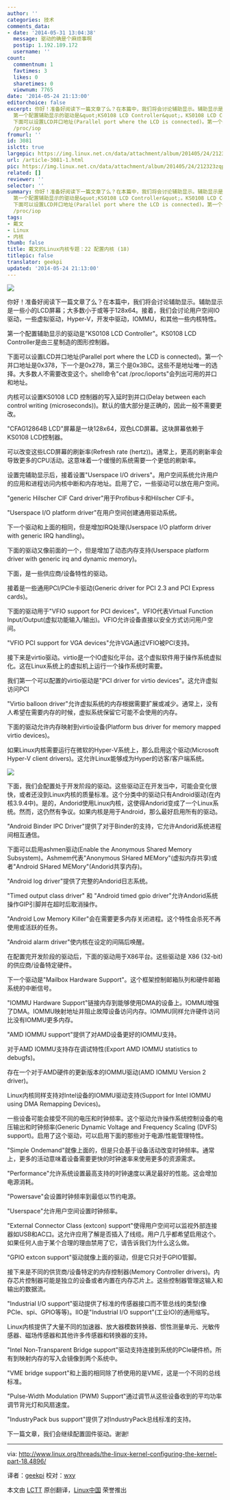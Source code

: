 ```yaml
---
author: ''
categories: 技术
comments_data:
- date: '2014-05-31 13:04:38'
  message: 驱动的确是个麻烦事啊
  postip: 1.192.189.172
  username: ''
count:
  commentnum: 1
  favtimes: 3
  likes: 0
  sharetimes: 0
  viewnum: 7765
date: '2014-05-24 21:13:00'
editorchoice: false
excerpt: 你好！准备好阅读下一篇文章了么？在本篇中，我们将会讨论辅助显示。辅助显示是一些小的LCD屏幕；大多数小于或等于128x64。接着，我们会讨论用户空间IO驱动，一些虚拟驱动，Hyper-V，开发中驱动，IOMMU，和其他一些内核特性。
  第一个配置辅助显示的驱动是&quot;KS0108 LCD Controller&quot;。KS0108 LCD Controller是由三星制造的图形控制器。
  下面可以设置LCD并口地址(Parallel port where the LCD is connected)。第一个并口地址是0x378，下一个是0x278，第三个是0x3BC。这些不是地址唯一的选择。大多数人不需要改变这个。shell命令&quot;cat
  /proc/iop
fromurl: ''
id: 3081
islctt: true
largepic: https://img.linux.net.cn/data/attachment/album/201405/24/212323zqp97m90x474xxcq.jpg
url: /article-3081-1.html
pic: https://img.linux.net.cn/data/attachment/album/201405/24/212323zqp97m90x474xxcq.jpg.thumb.jpg
related: []
reviewer: ''
selector: ''
summary: 你好！准备好阅读下一篇文章了么？在本篇中，我们将会讨论辅助显示。辅助显示是一些小的LCD屏幕；大多数小于或等于128x64。接着，我们会讨论用户空间IO驱动，一些虚拟驱动，Hyper-V，开发中驱动，IOMMU，和其他一些内核特性。
  第一个配置辅助显示的驱动是&quot;KS0108 LCD Controller&quot;。KS0108 LCD Controller是由三星制造的图形控制器。
  下面可以设置LCD并口地址(Parallel port where the LCD is connected)。第一个并口地址是0x378，下一个是0x278，第三个是0x3BC。这些不是地址唯一的选择。大多数人不需要改变这个。shell命令&quot;cat
  /proc/iop
tags:
- 戴文
- Linux
- 内核
thumb: false
title: 戴文的Linux内核专题：22 配置内核 (18)
titlepic: false
translator: geekpi
updated: '2014-05-24 21:13:00'
---
```


![](/data/attachment/album/201405/24/212323zqp97m90x474xxcq.jpg)


你好！准备好阅读下一篇文章了么？在本篇中，我们将会讨论辅助显示。辅助显示是一些小的LCD屏幕；大多数小于或等于128x64。接着，我们会讨论用户空间IO驱动，一些虚拟驱动，Hyper-V，开发中驱动，IOMMU，和其他一些内核特性。


第一个配置辅助显示的驱动是"KS0108 LCD Controller"。KS0108 LCD Controller是由三星制造的图形控制器。


下面可以设置LCD并口地址(Parallel port where the LCD is connected)。第一个并口地址是0x378，下一个是0x278，第三个是0x3BC。这些不是地址唯一的选择。大多数人不需要改变这个。shell命令"cat /proc/ioports"会列出可用的并口和地址。


内核可以设置KS0108 LCD 控制器的写入延时到并口(Delay between each control writing (microseconds))。默认的值大部分是正确的，因此一般不需要更改。


"CFAG12864B LCD"屏幕是一块128x64，双色LCD屏幕。这块屏幕依赖于KS0108 LCD控制器。


可以改变这些LCD屏幕的刷新率(Refresh rate (hertz))。通常上，更高的刷新率会导致更多的CPU活动。这意味着一个缓慢的系统需要一个更低的刷新率。


设置完辅助显示后，接着设置"Userspace I/O drivers"。用户空间系统允许用户的应用和进程访问内核中断和内存地址。启用了它，一些驱动可以放在用户空间。


"generic Hilscher CIF Card driver"用于Profibus卡和Hilscher CIF卡。


"Userspace I/O platform driver"在用户空间创建通用驱动系统。


下一个驱动和上面的相同，但是增加IRQ处理(Userspace I/O platform driver with generic IRQ handling)。


下面的驱动又像前面的一个，但是增加了动态内存支持(Userspace platform driver with generic irq and dynamic memory)。


下面，是一些供应商/设备特性的驱动。


接着是一些通用PCI/PCIe卡驱动(Generic driver for PCI 2.3 and PCI Express cards)。


下面的驱动用于"VFIO support for PCI devices"。VFIO代表Virtual Function Input/Output(虚拟功能输入/输出)。VFIO允许设备直接以安全方式访问用户空间。


"VFIO PCI support for VGA devices"允许VGA通过VFIO被PCI支持。


接下来是virtio驱动。virtio是一个IO虚拟化平台。这个虚拟软件用于操作系统虚拟化。这在Linux系统上的虚拟机上运行一个操作系统时需要。


我们第一个可以配置的virtio驱动是"PCI driver for virtio devices"。这允许虚拟访问PCI


"Virtio balloon driver"允许虚拟系统的内存根据需要扩展或减少。通常上，没有人希望在需要内存的时候，虚拟系统保留它可能不会使用的内存。


下面的驱动允许内存映射到virtio设备(Platform bus driver for memory mapped virtio devices)。


如果Linux内核需要运行在微软的Hyper-V系统上，那么启用这个驱动(Microsoft Hyper-V client drivers)。这允许Linux能够成为Hyper的访客/客户端系统。


![](http://www.linux.org/attachments/kernel_18-png.617/)


下面，我们会配置处于开发阶段的驱动。这些驱动正在开发当中，可能会变化很快，或者还没到Linux内核的质量标准。这个分类中的驱动只有Android驱动(在内核3.9.4中)。是的，Andorid使用Linux内核，这使得Andorid变成了一个Linux系统。然而，这仍然有争议。如果内核是用于Android，那么最好启用所有的驱动。


"Android Binder IPC Driver"提供了对于Binder的支持，它允许Andorid系统进程间相互通信。


下面可以启用ashmen驱动(Enable the Anonymous Shared Memory Subsystem)。Ashmem代表"Anonymous SHared MEMory"(虚拟内存共享)或者"Android SHared MEMory"(Andorid共享内存)。


"Android log driver"提供了完整的Andorid日志系统。


"Timed output class driver" 和 "Android timed gpio driver"允许Andorid系统操作GIP引脚并在超时后取消操作。


"Android Low Memory Killer"会在需要更多内存关闭进程。这个特性会杀死不再使用或活跃的任务。


"Android alarm driver"使内核在设定的间隔后唤醒。


在配置完开发阶段的驱动后，下面的驱动用于X86平台。这些驱动是 X86 (32-bit)的供应商/设备特定硬件。


下一个驱动是"Mailbox Hardware Support"。这个框架控制邮箱队列和硬件邮箱系统的中断信号。


"IOMMU Hardware Support"链接内存到能够使用DMA的设备上。IOMMU增强了DMA。IOMMU映射地址并阻止故障设备访问内存。IOMMU同样允许硬件访问比没有IOMMU更多内存。


"AMD IOMMU support"提供了对AMD设备更好的IOMMU支持。


对于AMD IOMMU支持存在调试特性(Export AMD IOMMU statistics to debugfs)。


存在一个对于AMD硬件的更新版本的IOMMU驱动(AMD IOMMU Version 2 driver)。


Linux内核同样支持对Intel设备的IOMMU驱动支持(Support for Intel IOMMU using DMA Remapping Devices)。


一些设备可能会接受不同的电压和时钟频率。这个驱动允许操作系统控制设备的电压输出和时钟频率(Generic Dynamic Voltage and Frequency Scaling (DVFS) support)。启用了这个驱动，可以启用下面的那些对于电源/性能管理特性。


"Simple Ondemand"就像上面的，但是只会基于设备活动改变时钟频率。通常上，更多的活动意味着设备需要更快的时钟速率来使用更多的资源需求。


"Performance"允许系统设置最高支持的时钟速度以满足最好的性能。这会增加电源消耗。


"Powersave"会设置时钟频率到最低以节约电源。


"Userspace"允许用户空间设置时钟频率。


"External Connector Class (extcon) support"使得用户空间可以监视外部连接器如USB和AC口。这允许应用了解是否插入了线缆。用户几乎都希望启用这个。如果任何人由于某个合理的理由禁用了它，请告诉我们为什么这么做。


"GPIO extcon support"驱动就像上面的驱动，但是它只对于GPIO管脚。


接下来是不同的供货商/设备特定的内存控制器(Memory Controller drivers)。内存芯片控制器可能是独立的设备或者内置在内存芯片上。这些控制器管理这输入和输出的数据流。


"Industrial I/O support"驱动提供了标准的传感器接口而不管总线的类型(像PCIe、spi、GPIO等等)。IIO是"Industrial I/O support"(工业IO)的通用缩写。


Linux内核提供了大量不同的加速器、放大器模数转换器、惯性测量单元、光敏传感器、磁场传感器和其他许多传感器和转换器的支持。


"Intel Non-Transparent Bridge support"驱动支持连接到系统的PCIe硬件桥。所有到映射内存的写入会镜像到两个系统中。


"VME bridge support"和上面的相同除了桥使用的是VME，这是一个不同的总线标准。


"Pulse-Width Modulation (PWM) Support"通过调节从这些设备收到的平均功率调节背光灯和风扇速度。


"IndustryPack bus support"提供了对IndustryPack总线标准的支持。


下一篇文章，我们会继续配置固件驱动。谢谢!




---


via: <http://www.linux.org/threads/the-linux-kernel-configuring-the-kernel-part-18.4896/>


译者：[geekpi](https://github.com/geekpi) 校对：[wxy](https://github.com/wxy)


本文由 [LCTT](https://github.com/LCTT/TranslateProject) 原创翻译，[Linux中国](http://linux.cn/) 荣誉推出